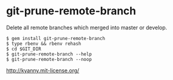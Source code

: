 # git-prune-remote-branch

Delete all remote branches which merged into master or develop.

    $ gem install git-prune-remote-branch
    $ type rbenv && rbenv rehash
    $ cd $GIT_DIR
    $ git-prune-remote-branch --help
    $ git-prune-remote-branch --noop

http://kyanny.mit-license.org/
